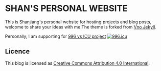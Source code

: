 # SHAN'S PERSONAL WEBSITE

This is Shanjiang's personal website for hosting projects and blog posts, welcome to share your ideas with me.The theme is forked from [Vno Jekyll](https://github.com/onevcat/vno-jekyll).

Personally, I am supporting for [996 vs ICU project](https://github.com/996icu/996.ICU/blob/master/i18n/en_US.md)
<a href="https://996.icu"><img src="https://img.shields.io/badge/link-996.icu-red.svg" alt="996.icu"></a>


## Licence

This blog is licensed as [Creative Commons Attribution 4.0 International](http://creativecommons.org/licenses/by/4.0/).

